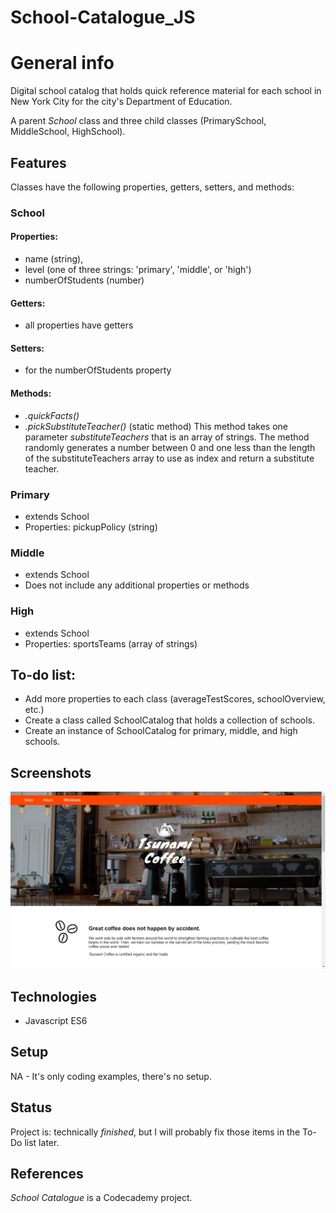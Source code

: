 # School-Catalogue_JS

# General info
Digital school catalog that holds quick reference material for each school in New York City for the city's Department of Education.

A parent _School_ class and three child classes (PrimarySchool, MiddleSchool, HighSchool).


## Features
Classes have the following properties, getters, setters, and methods:

### School

  #### Properties:
  * name (string), 
  * level (one of three strings: 'primary', 'middle', or 'high')
  * numberOfStudents (number)

  #### Getters: 
  * all properties have getters<br>
  
  #### Setters: 
  * for the numberOfStudents property<br>
  
  #### Methods: <br>
  * _.quickFacts()_  <br>
  * _.pickSubstituteTeacher()_ (static method) This method takes one parameter _substituteTeachers_ that is an array of strings. The method randomly generates a number between 0 and one less than the length of the substituteTeachers array to use as index and return a substitute teacher.


### Primary 
  * extends School <br>
  * Properties: pickupPolicy (string)<br>

### Middle 
  * extends School <br>
  * Does not include any additional properties or methods<br>

### High 
  * extends School <br>
  * Properties: sportsTeams (array of strings)<br>
  
## To-do list:
* Add more properties to each class (averageTestScores, schoolOverview, etc.) <br>
* Create a class called SchoolCatalog that holds a collection of schools. <br>
* Create an instance of SchoolCatalog for primary, middle, and high schools. <br>

## Screenshots
![Example screenshot](./img/screenshot.png)

## Technologies
* Javascript ES6

## Setup
NA - It's only coding examples, there's no setup.

## Status
Project is: technically _finished_, but I will probably fix those items in the To-Do list later.

## References
_School Catalogue_ is a Codecademy project. 
